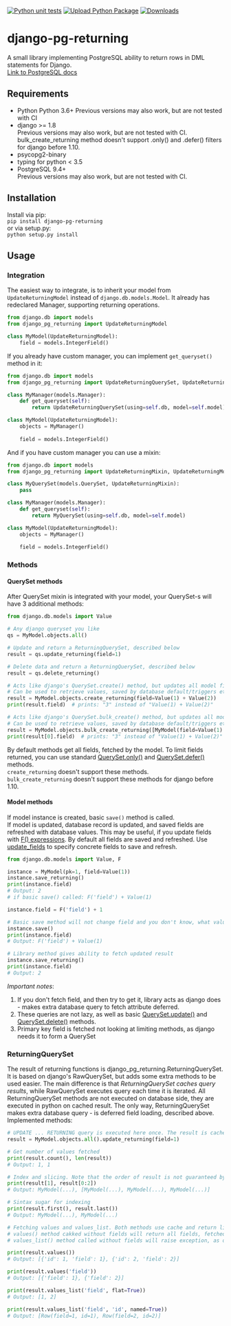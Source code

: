 [![Python unit tests](https://github.com/M1ha-Shvn/django-pg-returning/actions/workflows/python-tests.yml/badge.svg)](https://github.com/M1ha-Shvn/django-pg-returning/actions/workflows/python-tests.yml)  [![Upload Python Package](https://github.com/M1ha-Shvn/django-pg-returning/actions/workflows/python-publish.yml/badge.svg)](https://github.com/M1ha-Shvn/django-pg-returning/actions/workflows/python-publish.yml) [![Downloads](https://pepy.tech/badge/django-pg-returning/month)](https://pepy.tech/project/django-pg-returning)

# django-pg-returning
A small library implementing PostgreSQL ability to return rows in DML statements for Django.  
[Link to PostgreSQL docs](https://www.postgresql.org/docs/10/static/sql-update.html)

## <a name="requirements">Requirements</a>
* Python Python 3.6+
 Previous versions may also work, but are not tested with CI  
* django >= 1.8  
  Previous versions may also work, but are not tested with CI.   
  bulk_create_returning method doesn't support .only() and .defer() filters for django before 1.10.
* psycopg2-binary
* typing for python < 3.5
* PostgreSQL 9.4+   
  Previous versions may also work, but are not tested with CI.  

## <a name="installation">Installation</a>
Install via pip:  
`pip install django-pg-returning`    
or via setup.py:  
`python setup.py install`

## <a name="usage">Usage</a>

### <a name="integration">Integration</a>
The easiest way to integrate, is to inherit your model from `UpdateReturningModel` instead of `django.db.models.Model`.
It already has redeclared Manager, supporting returning operations.
```python
from django.db import models
from django_pg_returning import UpdateReturningModel

class MyModel(UpdateReturningModel):   
    field = models.IntegerField()
```

If you already have custom manager, you can implement `get_queryset()` method in it:
```python
from django.db import models
from django_pg_returning import UpdateReturningQuerySet, UpdateReturningModel

class MyManager(models.Manager):
    def get_queryset(self):
        return UpdateReturningQuerySet(using=self.db, model=self.model)

class MyModel(UpdateReturningModel):
    objects = MyManager()
    
    field = models.IntegerField()
```

And if you have custom manager you can use a mixin:
```python
from django.db import models
from django_pg_returning import UpdateReturningMixin, UpdateReturningModel

class MyQuerySet(models.QuerySet, UpdateReturningMixin):
    pass

class MyManager(models.Manager):
    def get_queryset(self):
        return MyQuerySet(using=self.db, model=self.model)

class MyModel(UpdateReturningModel):
    objects = MyManager()
    
    field = models.IntegerField()
```

### <a name="methods">Methods</a>
#### <a name="queryset_methods">QuerySet methods</a>
After QuerySet mixin is integrated with your model, your QuerySet-s will have 3 additional methods:
```python
from django.db.models import Value

# Any django queryset you like
qs = MyModel.objects.all()

# Update and return a ReturningQuerySet, described below
result = qs.update_returning(field=1)

# Delete data and return a ReturningQuerySet, described below
result = qs.delete_returning()

# Acts like django's QuerySet.create() method, but updates all model fields to values stored in database
# Can be used to retrieve values, saved by database default/triggers etc.
result = MyModel.objects.create_returning(field=Value(1) + Value(2))
print(result.field)  # prints: "3" instead of "Value(1) + Value(2)"

# Acts like django's QuerySet.bulk_create() method, but updates all model fields to values stored in database
# Can be used to retrieve values, saved by database default/triggers etc.
result = MyModel.objects.bulk_create_returning([MyModel(field=Value(1) + Value(2))])
print(result[0].field)  # prints: "3" instead of "Value(1) + Value(2)"
```
By default methods get all fields, fetched by the model. 
To limit fields returned, you can use standard 
[QuerySet.only()](https://docs.djangoproject.com/en/2.0/ref/models/querysets/#django.db.models.query.QuerySet.only) 
and 
[QuerySet.defer()](https://docs.djangoproject.com/en/2.0/ref/models/querysets/#defer) methods.  
`create_returning` doesn't support these methods.  
`bulk_create_returning` doesn't support these methods for django before 1.10.  


#### <a name="model_methods">Model methods</a>
If model instance is created, basic `save()` method is called.  
If model is updated, database record is updated, and saved fields are refreshed with database values.
This may be useful, if you update fields with [F() expressions](https://docs.djangoproject.com/en/2.1/ref/models/expressions/#f-expressions).
By default all fields are saved and refreshed. 
Use [update_fields](https://docs.djangoproject.com/en/2.1/ref/models/instances/#specifying-which-fields-to-save) to specify concrete fields to save and refresh.
```python
from django.db.models import Value, F

instance = MyModel(pk=1, field=Value(1))
instance.save_returning()
print(instance.field)
# Output: 2 
# if basic save() called: F('field') + Value(1)

instance.field = F('field') + 1

# Basic save method will not change field and you don't know, what value is in database
instance.save()
print(instance.field)
# Output: F('field') + Value(1)

# Library method gives ability to fetch updated result 
instance.save_returning()
print(instance.field)
# Output: 2
```

*Important notes*:
1) If you don't fetch field, and then try to get it, 
library acts as django does - makes extra database query to fetch attribute deferred.  
2) These queries are not lazy, as well as basic 
[QuerySet.update()](https://docs.djangoproject.com/en/2.0/ref/models/querysets/#update) 
and 
[QuerySet.delete()](https://docs.djangoproject.com/en/2.0/ref/models/querysets/#delete) 
methods.  
3) Primary key field is fetched not looking at limiting methods, as django needs it to form a QuerySet

### <a name="returning_queryset">ReturningQuerySet</a>
The result of returning functions is django_pg_returning.ReturningQuerySet. 
It is based on django's RawQuerySet, but adds some extra methods to be used easier.
The main difference is that *ReturningQuerySet caches query results*,
 while RawQuerySet executes query each time it is iterated.
All ReturningQuerySet methods are not executed on database side, they are executed in python on cached result.
The only way, ReturningQuerySet makes extra database query - is deferred field loading, described above.
Implemented methods:
```python
# UPDATE ... RETURNING query is executed here once. The result is cached.
result = MyModel.objects.all().update_returning(field=1)

# Get number of values fetched
print(result.count(), len(result))
# Output: 1, 1

# Index and slicing. Note that the order of result is not guaranteed by the database.
print(result[1], result[0:2])
# Output: MyModel(...), [MyModel(...), MyModel(...), MyModel(...)]

# Sintax sugar for indexing
print(result.first(), result.last())
# Output: MyModel(...), MyModel(...)

# Fetching values and values_list. Both methods use cache and return lists, not ValuesQuerySet like django does.
# values() method cakked without fields will return all fields, fetched in returning method.
# values_list() method called without fields will raise exception, as order or fields in result tuple is not obvious.

print(result.values())
# Output: [{'id': 1, 'field': 1}, {'id': 2, 'field': 2}]

print(result.values('field'))
# Output: [{'field': 1}, {'field': 2}]

print(result.values_list('field', flat=True))
# Output: [1, 2]

print(result.values_list('field', 'id', named=True))
# Output: [Row(field=1, id=1), Row(field=2, id=2)]
```
